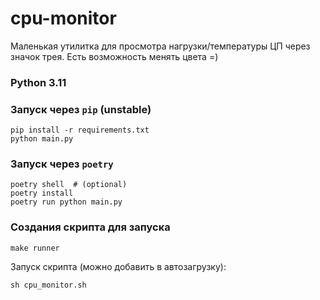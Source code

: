 # cpu-monitor

Маленькая утилитка для просмотра нагрузки/температуры ЦП через значок трея. 
Есть возможность менять цвета =)


### Python 3.11

### Запуск через `pip` (unstable)

    pip install -r requirements.txt
    python main.py

### Запуск через `poetry`

    poetry shell  # (optional)
    poetry install
    poetry run python main.py


### Создания скрипта для запуска

    make runner

Запуск скрипта (можно добавить в автозагрузку):
    
    sh cpu_monitor.sh
